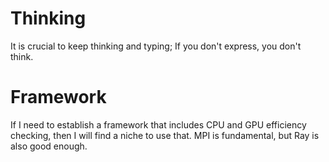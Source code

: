 # Thinking
It is crucial to keep thinking and typing;
If you don't express, you don't think.

# Framework
If I need to establish a framework that includes CPU and GPU efficiency checking,
then I will find a niche to use that.
MPI is fundamental, but Ray is also good enough.

